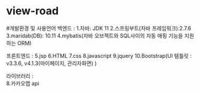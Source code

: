 # view-road



#개발환경 및 사용언어
백엔드 : 
			1.자바: JDK 11
			2.스프링부트(자바 프레임워크):2.7.6
			3.maridab(DB): 10.11
			4.mybatis(자바 오브젝트와 SQL사이의 자동 매핑 기능을 지원하는 ORM) 

프론트엔드 :
			5.jsp
			6.HTML
			7.css
			8.javascript
			9.jquery
			10.Bootstrap(UI 템틀릿 : v3.3.6,  v4.1.3(마이페이지, 관리자화면)  )
			
라이브러리 :  
			8.카카오맵 api
			
			
			


